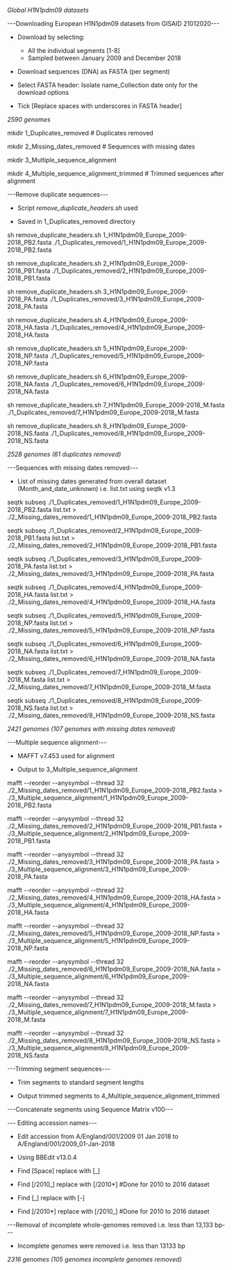 

*Global H1N1pdm09 datasets*

---Downloading European H1N1pdm09 datasets from GISAID 21012020---

- Download by selecting: 

	- All the individual segments [1-8]
	- Sampled between January 2009 and December 2018

- Download sequences (DNA) as FASTA (per segment)

- Select FASTA header: Isolate name_Collection date only for the download options

- Tick [Replace spaces with underscores in FASTA header]

*2590 genomes*



 mkdir 1_Duplicates_removed # Duplicates removed

 mkdir 2_Missing_dates_removed # Sequences with missing dates

 mkdir 3_Multiple_sequence_alignment

 mkdir 4_Multiple_sequence_alignment_trimmed # Trimmed sequences after alignment



---Remove duplicate sequences---

- Script *remove_duplicate_headers.sh* used

- Saved in 1_Duplicates_removed directory 

 sh remove_duplicate_headers.sh 1_H1N1pdm09_Europe_2009-2018_PB2.fasta ./1_Duplicates_removed/1_H1N1pdm09_Europe_2009-2018_PB2.fasta

 sh remove_duplicate_headers.sh 2_H1N1pdm09_Europe_2009-2018_PB1.fasta ./1_Duplicates_removed/2_H1N1pdm09_Europe_2009-2018_PB1.fasta

 sh remove_duplicate_headers.sh 3_H1N1pdm09_Europe_2009-2018_PA.fasta ./1_Duplicates_removed/3_H1N1pdm09_Europe_2009-2018_PA.fasta

 sh remove_duplicate_headers.sh 4_H1N1pdm09_Europe_2009-2018_HA.fasta ./1_Duplicates_removed/4_H1N1pdm09_Europe_2009-2018_HA.fasta

 sh remove_duplicate_headers.sh 5_H1N1pdm09_Europe_2009-2018_NP.fasta ./1_Duplicates_removed/5_H1N1pdm09_Europe_2009-2018_NP.fasta

 sh remove_duplicate_headers.sh 6_H1N1pdm09_Europe_2009-2018_NA.fasta ./1_Duplicates_removed/6_H1N1pdm09_Europe_2009-2018_NA.fasta

 sh remove_duplicate_headers.sh 7_H1N1pdm09_Europe_2009-2018_M.fasta ./1_Duplicates_removed/7_H1N1pdm09_Europe_2009-2018_M.fasta

 sh remove_duplicate_headers.sh 8_H1N1pdm09_Europe_2009-2018_NS.fasta ./1_Duplicates_removed/8_H1N1pdm09_Europe_2009-2018_NS.fasta

*2528 genomes (61 duplicates removed)*



---Sequences with missing dates removed---

- List of missing dates generated from overall dataset (Month_and_date_unknown) i.e. list.txt using seqtk v1.3 

 seqtk subseq ./1_Duplicates_removed/1_H1N1pdm09_Europe_2009-2018_PB2.fasta list.txt > ./2_Missing_dates_removed/1_H1N1pdm09_Europe_2009-2018_PB2.fasta

 seqtk subseq ./1_Duplicates_removed/2_H1N1pdm09_Europe_2009-2018_PB1.fasta list.txt > ./2_Missing_dates_removed/2_H1N1pdm09_Europe_2009-2018_PB1.fasta

 seqtk subseq ./1_Duplicates_removed/3_H1N1pdm09_Europe_2009-2018_PA.fasta list.txt > ./2_Missing_dates_removed/3_H1N1pdm09_Europe_2009-2018_PA.fasta

 seqtk subseq ./1_Duplicates_removed/4_H1N1pdm09_Europe_2009-2018_HA.fasta list.txt > ./2_Missing_dates_removed/4_H1N1pdm09_Europe_2009-2018_HA.fasta

 seqtk subseq ./1_Duplicates_removed/5_H1N1pdm09_Europe_2009-2018_NP.fasta list.txt > ./2_Missing_dates_removed/5_H1N1pdm09_Europe_2009-2018_NP.fasta

 seqtk subseq ./1_Duplicates_removed/6_H1N1pdm09_Europe_2009-2018_NA.fasta list.txt > ./2_Missing_dates_removed/6_H1N1pdm09_Europe_2009-2018_NA.fasta

 seqtk subseq ./1_Duplicates_removed/7_H1N1pdm09_Europe_2009-2018_M.fasta list.txt > ./2_Missing_dates_removed/7_H1N1pdm09_Europe_2009-2018_M.fasta

 seqtk subseq ./1_Duplicates_removed/8_H1N1pdm09_Europe_2009-2018_NS.fasta list.txt > ./2_Missing_dates_removed/8_H1N1pdm09_Europe_2009-2018_NS.fasta


*2421 genomes (107 genomes with missing dates removed)*



---Multiple sequence alignment---

- MAFFT v7.453 used for alignment

- Output to 3_Multiple_sequence_alignment

 mafft --reorder --anysymbol --thread 32 ./2_Missing_dates_removed/1_H1N1pdm09_Europe_2009-2018_PB2.fasta > ./3_Multiple_sequence_alignment/1_H1N1pdm09_Europe_2009-2018_PB2.fasta

 mafft --reorder --anysymbol --thread 32 ./2_Missing_dates_removed/2_H1N1pdm09_Europe_2009-2018_PB1.fasta > ./3_Multiple_sequence_alignment/2_H1N1pdm09_Europe_2009-2018_PB1.fasta

 mafft --reorder --anysymbol --thread 32 ./2_Missing_dates_removed/3_H1N1pdm09_Europe_2009-2018_PA.fasta > ./3_Multiple_sequence_alignment/3_H1N1pdm09_Europe_2009-2018_PA.fasta

 mafft --reorder --anysymbol --thread 32 ./2_Missing_dates_removed/4_H1N1pdm09_Europe_2009-2018_HA.fasta > ./3_Multiple_sequence_alignment/4_H1N1pdm09_Europe_2009-2018_HA.fasta

 mafft --reorder --anysymbol --thread 32 ./2_Missing_dates_removed/5_H1N1pdm09_Europe_2009-2018_NP.fasta > ./3_Multiple_sequence_alignment/5_H1N1pdm09_Europe_2009-2018_NP.fasta

 mafft --reorder --anysymbol --thread 32 ./2_Missing_dates_removed/6_H1N1pdm09_Europe_2009-2018_NA.fasta > ./3_Multiple_sequence_alignment/6_H1N1pdm09_Europe_2009-2018_NA.fasta

 mafft --reorder --anysymbol --thread 32 ./2_Missing_dates_removed/7_H1N1pdm09_Europe_2009-2018_M.fasta > ./3_Multiple_sequence_alignment/7_H1N1pdm09_Europe_2009-2018_M.fasta

 mafft --reorder --anysymbol --thread 32 ./2_Missing_dates_removed/8_H1N1pdm09_Europe_2009-2018_NS.fasta > ./3_Multiple_sequence_alignment/8_H1N1pdm09_Europe_2009-2018_NS.fasta



---Trimming segment sequences---

- Trim segments to standard segment lengths

- Output trimmed segments to 4_Multiple_sequence_alignment_trimmed



---Concatenate segments using Sequence Matrix v100---



--- Editing accession names---

- Edit accession from A/England/001/2009 01 Jan 2018 to A/England/001/2009_01-Jan-2018 

- Using BBEdit v13.0.4

- Find [Space] replace with [_]

- Find [/2010_] replace with [/2010*] #Done for 2010 to 2016 dataset

- Find [_] replace with [-]

- Find [/2010*] replace with [/2010_] #Done for 2010 to 2016 dataset



---Removal of incomplete whole-genomes removed i.e. less than 13,133 bp---

- Incomplete genomes were removed i.e. less than 13133 bp

*2316 genomes (105 genomes incomplete genomes removed)*